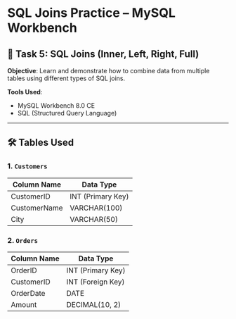 # SQL Joins Practice – MySQL Workbench

## 📌 Task 5: SQL Joins (Inner, Left, Right, Full)

**Objective**: Learn and demonstrate how to combine data from multiple tables using different types of SQL joins.

**Tools Used**:  
- MySQL Workbench 8.0 CE  
- SQL (Structured Query Language)

---

## 🛠️ Tables Used

### 1. `Customers`
| Column Name   | Data Type      |
|---------------|----------------|
| CustomerID    | INT (Primary Key) |
| CustomerName  | VARCHAR(100)   |
| City          | VARCHAR(50)    |

### 2. `Orders`
| Column Name   | Data Type         |
|---------------|-------------------|
| OrderID       | INT (Primary Key) |
| CustomerID    | INT (Foreign Key) |
| OrderDate     | DATE              |
| Amount        | DECIMAL(10, 2)    |

